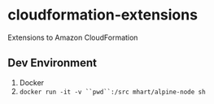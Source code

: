# cloudformation-extensions
Extensions to Amazon CloudFormation

## Dev Environment

1. Docker
2. `docker run -it -v ``pwd``:/src mhart/alpine-node sh`
